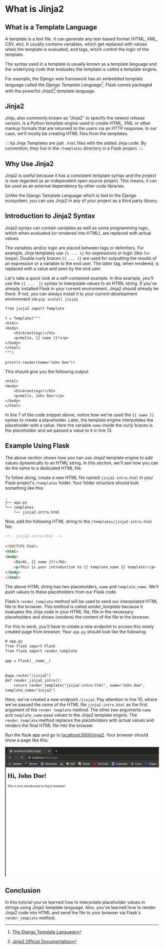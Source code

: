 # What is Jinja2

## What is a Template Language

A template is a text file. It can generate any text-based format (HTML, XML, CSV, etc). It usually contains variables, which get replaced with values when the template is evaluated, and tags, which control the logic of the template.

The syntax used in a template is usually known as a template language and the underlying code that evaluates the template is called a template engine.

For example, the Django web framework has an embedded template language called the *Django Template Language*[^django-template-language]. Flask comes packaged with the powerful Jinja2[^jinja2] template language.


## Jinja2

Jinja, also commonly known as "Jinja2" to specify the newest release version, is a Python template engine used to create HTML, XML or other markup formats that are returned to the users via an HTTP response. In our case, we'll mostly be creating HTML files from the templates.

::: tip
Jinja Templates are just `.html` files with the added Jinja code. By convention, they live in the `/templates` directory in a Flask project.
:::

## Why Use Jinja2

Jinja2 is useful because it has a consistent template syntax and the project is now regarded as an independent open source project. This means, it can be used as an external  dependency by other code libraries.

Unlike the Django Template Language which is tied to the Django ecosystem, you can use Jinja2 in any of your project as a third party library.

## Introduction to Jinja2 Syntax

Jinja2 syntax can contain variables as well as some programming logic, which when evaluated (or rendered into HTML), are replaced with actual values.

The variables and/or logic are placed between tags or delimiters. For example, Jinja templates use `{% ... %}` for expressions or logic (like `for` loops). Double curly braces `{​{ ... }​}` are used for outputting the results of an expression or a variable to the end user. The latter tag, when rendered, is replaced with a value and seen by the end user.

Let's take a quick look at a self-contained example. In this example, you'll use the `{​{ ...  }​}` syntax to interpolate values to an HTML string. If you've already installed Flask in your current environment, Jinja2 should already be there. If not, you can always install it to your current development environment via `pip install jinja2`.

```python{7,12}
from jinja2 import Template

t = Template("""
<html>
<body>
    <h1>Greetings!</h1>
    <p>Hello, {{ name }}!</p>
</body>
</html>
""")

print(t.render(name="John Doe"))
```

This should give you the following output:

```
<html>
<body>
    <h1>Greetings!</h1>
    <p>Hello, John Doe!</p>
</body>
</html>
```

In line 7 of the code snippet above, notice how we've used the `{​{ name }​}` syntax to create a placeholder. Later, the template engine interpolates the placeholder with a value. Here the variable `name` inside the curly braces is the placeholder and we passed a value to it in line 13.

## Example Using Flask

The above section shows how you can use Jinja2 template engine to add values dynamically to an HTML string. In this section, we'll see how you can do the same to a dedicated HTML file.

To follow along, create a new HTML file named `jinja2-intro.html` in your Flask project's `/templates` folder. Your folder structure should look something like this:

```
.
├── app.py
└── templates
    └── jinja2-intro.html
```

Now, add the following HTML string to the `/templates/jinja2-intro.html` file:

```html
<!-- jinja2-intro.html -->

<!DOCTYPE html>
<html>
<body>
    <h1>Hi, {{ name }}!</h1>
    <p>This is your introduction to {{ template_name }} template!</p>
</body>
</html>
```

The above HTML string has two placeholders, `name` and `template_name`. We'll push values to these placeholders from our Flask code.

Flask's `render_template` method will be used to send our interpolated HTML file to the browser. This method is called *render_template* because it evaluates the Jinja code in your HTML file, fills in the necessary placeholders and shows (renders) the content of the file to the browser.

For this to work, you'll have to create a new endpoint to access this newly created page from browser. Your `app.py` should look like the following:

```python{10}
# app.py
from flask import Flask
from flask import render_template

app = Flask(__name__)


@app.route("/jinja2")
def render_jinja2_intro():
    return render_template("jinja2-intro.html", name="John Doe", template_name="Jinja2")
```

Here, we've created a new endpoint `/jinja2`. Pay attention to line 10, where we've passed the name of the HTML file `jinja2-intro.html` as the first argument of the `render_template` method. The other two arguments `name` and `template_name` pass values to the Jinja2 template engine. The `render_template` method replaces the placeholders with actual values and renders the final HTML file into the browser.

Run the flask app and go to [localhost:5000/jinja2](localhost:5000/jinja2). Your browser should show a page like this:

![jinja2-intro](./assets/jinja2-intro.png)

## Conclusion

In this tutorial you've learned how to interpolate placeholder values in strings using Jinja2 template language. Also, you've learned how to render Jinja2 code into HTML and send the file to your browser via Flask's `render_template` method.

[^django-template-language]: [The Django Template Language](https://docs.djangoproject.com/en/3.0/ref/templates/language/)
[^jinja2]: [Jinja2 Official Documentation](https://jinja.palletsprojects.com/en/2.11.x/)
